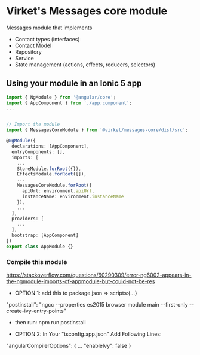# Virket's Messages core module
  Messages module that implements
  * Contact types (interfaces)
  * Contact Model
  * Repository
  * Service
  * State management (actions, effects, reducers, selectors)

## Using your module in an Ionic 5 app

```typescript
import { NgModule } from '@angular/core';
import { AppComponent } from './app.component';
...


// Import the module
import { MessagesCoreModule } from '@virket/messages-core/dist/src';

@NgModule({
  declarations: [AppComponent],
  entryComponents: [],
  imports: [
    ...
    StoreModule.forRoot({}),
    EffectsModule.forRoot([]),
    ...
    MessagesCoreModule.forRoot({
      apiUrl: environment.apiUrl,
      instanceName: environment.instanceName
    }),
    ...
  ],
  providers: [
    ...
  ],
  bootstrap: [AppComponent]
})
export class AppModule {}
```

### Compile this module
https://stackoverflow.com/questions/60290309/error-ng6002-appears-in-the-ngmodule-imports-of-appmodule-but-could-not-be-res

- OPTION 1: add this to package.json => scripts:{...}

"postinstall": "ngcc --properties es2015 browser module main --first-only --create-ivy-entry-points"

- then run: npm run postinstall

- OPTION 2:  In Your "tsconfig.app.json" Add Following Lines:

"angularCompilerOptions": { 
  ...
  "enableIvy": false 
}




